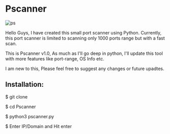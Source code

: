 # Pscanner


![ps](https://user-images.githubusercontent.com/82728673/115124470-02005900-9fe0-11eb-95d0-bd26cbcaa5c9.PNG)

Hello Guys,
I have created this small port scanner using Python. Currently, this port scanner is limited to scanning only 1000 ports range but with a fast scan.

This is Pscanner v1.0, As much as I'll go deep in python, I'll update this tool with more features like port-range, OS Info etc.

I am new to this, Please feel free to suggest any changes or future upadtes.

## Installation:

$ git clone 

$ cd Pscanner

$ python3 pscanner.py

$ Enter IP/Domain and Hit enter

